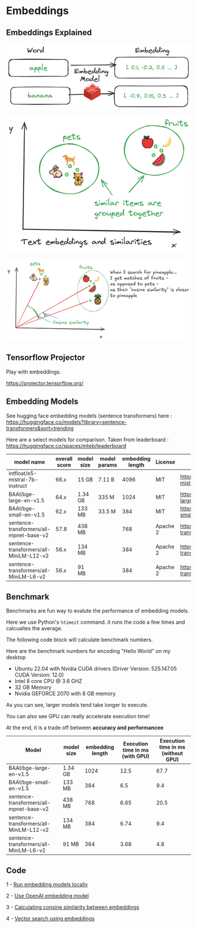 # Embeddings

## Embeddings Explained

![](../media/embeddings-2.png)

![](../media/embeddings-1.png)

![](../media/embeddings-3.png)

## Tensorflow Projector

Play with embeddings.

https://projector.tensorflow.org/


## Embedding Models

See hugging face embedding models (sentence transformers) here : https://huggingface.co/models?library=sentence-transformers&sort=trending

Here are a select models for comparison.  Taken from leaderboard : https://huggingface.co/spaces/mteb/leaderboard

| model name                              | overall score | model size | model params | embedding length | License  | url                                                            |
|-----------------------------------------|---------------|------------|--------------|------------------|----------|----------------------------------------------------------------|
| intfloat/e5-mistral-7b-instruct         | 66.x          | 15 GB      | 7.11 B       | 4096             | MIT      | https://huggingface.co/intfloat/e5-mistral-7b-instruct         |
| BAAI/bge-large-en-v1.5                  | 64.x          | 1.34 GB    | 335 M        | 1024             | MIT      | https://huggingface.co/BAAI/bge-large-en-v1.5                  |
| BAAI/bge-small-en-v1.5                  | 62.x          | 133 MB     | 33.5 M       | 384              | MIT      | https://huggingface.co/BAAI/bge-small-en-v1.5                  |
| sentence-transformers/all-mpnet-base-v2 | 57.8          | 438 MB     |              | 768              | Apache 2 | https://huggingface.co/sentence-transformers/all-mpnet-base-v2 |
| sentence-transformers/all-MiniLM-L12-v2 | 56.x          | 134 MB     |              | 384              | Apache 2 | https://huggingface.co/sentence-transformers/all-MiniLM-L12-v2 |
| sentence-transformers/all-MiniLM-L6-v2  | 56.x          | 91 MB      |              | 384              | Apache 2 | https://huggingface.co/sentence-transformers/all-MiniLM-L6-v2  |




## Benchmark

Benchmarks are fun way to evalute the performance of embedding models.

Here we use Python's `%timeit` command.  it runs the code a few times and calcualtes the average.

The following code block will calculate benchmark numbers.

Here are the benchmark numbers for encoding "Hello World" on my desktop 
- Ubuntu 22.04 with Nvidia CUDA drivers (Driver Version: 525.147.05   CUDA Version: 12.0)
- Intel 8 core CPU @ 3.6 GHZ
- 32 GB Memory
- Nvidia GEFORCE 2070 with 8 GB memory

As you can see, larger models tend take longer to execute.

You can also see GPU can really accelerate execution time!

At the end, it is a trade off between **accuracy and performancee**

| Model                                   | model size | embedding length | Execution time in ms (with GPU) | Execution time in ms (without GPU) |
|-----------------------------------------|------------|------------------|---------------------------------|------------------------------------|
| BAAI/bge-large-en-v1.5                  | 1.34 GB    | 1024             | 12.5                            | 67.7                               |
| BAAI/bge-small-en-v1.5                  | 133 MB     | 384              | 6.5                             | 9.4                                |
| sentence-transformers/all-mpnet-base-v2 | 438 MB     | 768              | 6.65                            | 20.5                               |
| sentence-transformers/all-MiniLM-L12-v2 | 134 MB     | 384              | 6.74                            | 9.4                                |
| sentence-transformers/all-MiniLM-L6-v2  | 91 MB      | 384              | 3.68                            | 4.8                                |



## Code

1 - [Run embedding models locally](1_embeddings_local.ipynb)  

2 - [Use OpenAI embedding model](2_embeddings_openai.ipynb)

3 - [Calculating consine similarity between embeddings](3_embeddings_cosine.ipynb)

4 - [Vector search using embeddings](4_embeddings_similarty_search.ipynb)